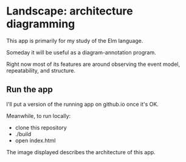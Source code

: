 # Landscape: architecture diagramming

This app is primarily for my study of the Elm language.

Someday it will be useful as a diagram-annotation program.

Right now most of its features are around observing the event model,
repeatability, and structure.

## Run the app

I'll put a version of the running app on github.io once it's OK.

Meanwhile, to run locally:

* clone this repository
* ./build
* open index.html

The image displayed describes the architecture of this app.
